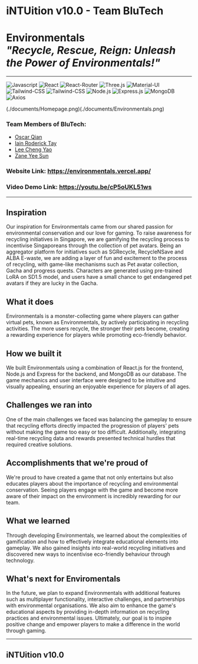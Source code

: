 # iNTUition v10.0 - Team BluTech

# Environmentals <br/> _"Recycle, Rescue, Reign: Unleash the Power of Environmentals!"_ <br/> 

---

<div>
  <img src="http://img.shields.io/badge/Javascript-fcd400?style=flat-square&logo=javascript&logoColor=black" alt="Javascript">
	<img src="https://img.shields.io/badge/React-20232A?style=flat-square&logo=react&logoColor=61DAFB" alt="React">
	<img src="https://img.shields.io/badge/React Router-black?style=flat-square&logo=reactrouter&logoColor=CA4245" alt="React-Router">
	<img src="https://img.shields.io/badge/threejs-black?style=flat-square&logo=three.js&logoColor=white" alt="Three.js">
	<img src="https://img.shields.io/badge/Material--UI-0081CB?style=flat-square&logo=mui&logoColor=white" alt="Material-UI">
	<img src="https://img.shields.io/badge/Tailwind--CSS-06B6D4?style=flat-square&logo=tailwind-css&logoColor=white" alt="Tailwind-CSS">
	<img src="https://img.shields.io/badge/GSAP-88CE02?style=flat-square&logo=greensock&logoColor=white" alt="Tailwind-CSS">
	<img src="https://img.shields.io/badge/Node.js-43853D?style=flat-square&logo=node.js&logoColor=white" alt="Node.js">
	<img src="https://img.shields.io/badge/Express.js-17202C?style=flat-square&logo=express" alt="Express.js">
	<img src="https://img.shields.io/badge/MongoDB-4EA94B?style=flat-square&logo=mongodb&logoColor=white" alt="MongoDB">
	<img src="https://img.shields.io/badge/Axios-5A29E4?style=flat-square&logo=axios&logoColor=white" alt="Axios">

(./documents/Homepage.png)(./documents/Environmentals.png)

### Team Members of BluTech:

- [Oscar Qian](https://github.com/oscarqjh)
- [Iain Roderick Tay](https://github.com/eeyearn)
- [Lee Cheng Yao](https://github.com/chengyaolee)
- [Zane Yee Sun](https://github.com/zazzane)

### Website Link: https://environmentals.vercel.app/

### Video Demo Link: https://youtu.be/cP5oUKL51ws

---

## Inspiration
Our inspiration for Environmentals came from our shared passion for environmental conservation and our love for gaming. To raise awareness for recycling initiatives in Singapore, we are gamifying the recycling process to incentivise Singaporeans through the collection of pet avatars. Being an aggregator platform for initiatives such as SGRecycle, RecycleNSave and ALBA E-waste, we are adding a layer of fun and excitement to the process of recycling, with game-like mechanisms such as Pet avatar collection, Gacha and progress quests. Characters are generated using pre-trained LoRA on SD1.5 model, and users have a small chance to get endangered pet avatars if they are lucky in the Gacha.

## What it does
Environmentals is a monster-collecting game where players can gather virtual pets, known as Environmentals, by actively participating in recycling activities. The more users recycle, the stronger their pets become, creating a rewarding experience for players while promoting eco-friendly behavior.

## How we built it
We built Environmentals using a combination of React.js for the frontend, Node.js and Express for the backend, and MongoDB as our database. The game mechanics and user interface were designed to be intuitive and visually appealing, ensuring an enjoyable experience for players of all ages.

## Challenges we ran into
One of the main challenges we faced was balancing the gameplay to ensure that recycling efforts directly impacted the progression of players' pets without making the game too easy or too difficult. Additionally, integrating real-time recycling data and rewards presented technical hurdles that required creative solutions.

## Accomplishments that we're proud of
We're proud to have created a game that not only entertains but also educates players about the importance of recycling and environmental conservation. Seeing players engage with the game and become more aware of their impact on the environment is incredibly rewarding for our team.

## What we learned
Through developing Environmentals, we learned about the complexities of gamification and how to effectively integrate educational elements into gameplay. We also gained insights into real-world recycling initiatives and discovered new ways to incentivise eco-friendly behaviour through technology.

## What's next for Enviromentals
In the future, we plan to expand Environmentals with additional features such as multiplayer functionality, interactive challenges, and partnerships with environmental organisations. We also aim to enhance the game's educational aspects by providing in-depth information on recycling practices and environmental issues. Ultimately, our goal is to inspire positive change and empower players to make a difference in the world through gaming.

---

## iNTUition v10.0

